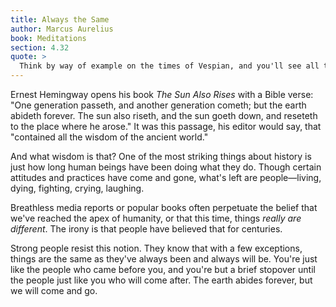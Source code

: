 ```yaml
---
title: Always the Same
author: Marcus Aurelius
book: Meditations
section: 4.32
quote: >
  Think by way of example on the times of Vespian, and you'll see all these things: marrying, raising children, falling ill, dying, ways holiday feasts, commerce, farming, flattering, pretending, suspecting, scheming, praying that others die, grumbling over one's lot, falling in love, amassing fortunes, lusting after office and power. Now that life of theirs is dead and gone...the times of Trajan, again the same...
---
```


Ernest Hemingway opens his book _The Sun Also Rises_ with a Bible verse: "One generation passeth, and another generation cometh; but the earth abideth forever. The sun also riseth, and the sun goeth down, and reseteth to the place where he arose." It was this passage, his editor would say, that "contained all the wisdom of the ancient world."

And what wisdom is that? One of the most striking things about history is just how long human beings have been doing what they do. Though certain attitudes and practices have come and gone, what's left are people—living, dying, fighting, crying, laughing.

Breathless media reports or popular books often perpetuate the belief that we've reached the apex of humanity, or that this time, things _really are different_. The irony is that people have believed that for centuries.

Strong people resist this notion. They know that with a few exceptions, things are the same as they've always been and always will be. You're just like the people who came before you, and you're but a brief stopover until the people just like you who will come after. The earth abides forever, but we will come and go.
